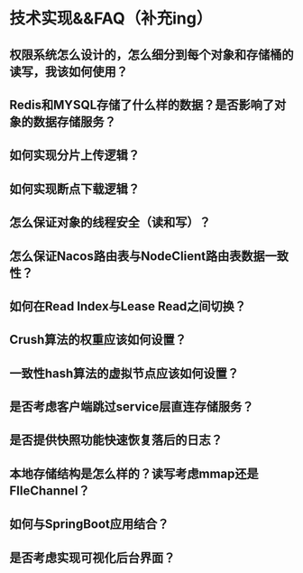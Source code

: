 # 技术实现&&FAQ（补充ing）

## 权限系统怎么设计的，怎么细分到每个对象和存储桶的读写，我该如何使用？

## Redis和MYSQL存储了什么样的数据？是否影响了对象的数据存储服务？

## 如何实现分片上传逻辑？

## 如何实现断点下载逻辑？

## 怎么保证对象的线程安全（读和写）？

## 怎么保证Nacos路由表与NodeClient路由表数据一致性？

## 如何在Read Index与Lease Read之间切换？

## Crush算法的权重应该如何设置？

## 一致性hash算法的虚拟节点应该如何设置？

## 是否考虑客户端跳过service层直连存储服务？

## 是否提供快照功能快速恢复落后的日志？

## 本地存储结构是怎么样的？读写考虑mmap还是FIleChannel？

## 如何与SpringBoot应用结合？

## 是否考虑实现可视化后台界面？